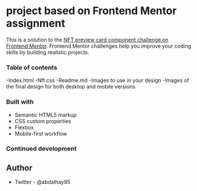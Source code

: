 # project based on Frontend Mentor assignment

This is a solution to the [NFT preview card component challenge on Frontend Mentor](https://www.frontendmentor.io/challenges/nft-preview-card-component-SbdUL_w0U). Frontend Mentor challenges help you improve your coding skills by building realistic projects. 

### Table of contents

-Index.html
-Nft.css
-Readme.md 
-Images to use in your design
-Images of the final design for both desktop and mobile versions

### Built with

- Semantic HTML5 markup
- CSS custom properties 
- Flexbox
- Mobile-first workflow

### Continued development




## Author 
- Twitter - @abdalhay95

